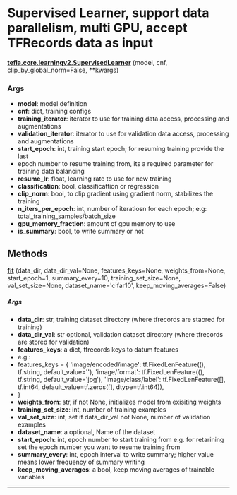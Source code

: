 # Supervised Learner, support data parallelism, multi GPU, accept TFRecords data as input

<span class="extra_h1"><span style="color:black;"><a href=https://github.com/n3011/tefla/blob/master/tefla/core/learningv2.py#L27 target="_blank"><b>tefla.core.learningv2.SupervisedLearner</b></a></span>  (model,  cnf,  clip_by_global_norm=False,  **kwargs)</span>


<h3>Args</h3>


 - **model**: model definition
 - **cnf**: dict, training configs
 - **training_iterator**: iterator to use for training data access, processing and augmentations
 - **validation_iterator**: iterator to use for validation data access, processing and augmentations
 - **start_epoch**: int, training start epoch; for resuming training provide the last
 - epoch number to resume training from, its a required parameter for training data balancing
 - **resume_lr**: float, learning rate to use for new training
 - **classification**: bool, classificattion or regression
 - **clip_norm**: bool, to clip gradient using gradient norm, stabilizes the training
 - **n_iters_per_epoch**: int,  number of iteratiosn for each epoch;
e.g: total_training_samples/batch_size
 - **gpu_memory_fraction**: amount of gpu memory to use
 - **is_summary**: bool, to write summary or not

<h2>Methods</h2>

 <span class="hr_large"></span> 



<span class="extra_h2"><span style="color:black;"><a href=https://github.com/n3011/tefla/blob/master/tefla/core/learningv2.py#L53 target="_blank"><b>fit</b></a></span>  (data_dir,  data_dir_val=None,  features_keys=None,  weights_from=None,  start_epoch=1,  summary_every=10,  training_set_size=None,  val_set_size=None,  dataset_name='cifar10',  keep_moving_averages=False)</span>

<h5>Args</h5>


 - **data_dir**: str, training dataset directory (where tfrecords are staored for training)
 - **data_dir_val**: str optional, validation dataset directory (where tfrecords are stored for validation)
 - **features_keys**: a dict, tfrecords keys to datum features
 - e.g.:
 - features_keys = {
'image/encoded/image': tf.FixedLenFeature((), tf.string, default_value=''),
'image/format': tf.FixedLenFeature((), tf.string, default_value='jpg'),
'image/class/label': tf.FixedLenFeature([], tf.int64, default_value=tf.zeros([], dtype=tf.int64)),
 - }
 - **weights_from**: str, if not None, initializes model from exisiting weights
 - **training_set_size**: int, number of training examples
 - **val_set_size**: int, set if data_dir_val not None, number of validation examples
 - **dataset_name**: a optional, Name of the dataset
 - **start_epoch**: int,  epoch number to start training from
e.g. for retarining set the epoch number you want to resume training from
 - **summary_every**: int, epoch interval to write summary; higher value means lower frequency
of summary writing
 - **keep_moving_averages**: a bool, keep moving averages of trainable variables

 --------- 

